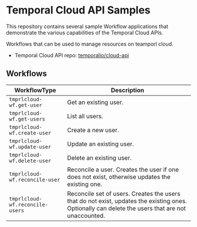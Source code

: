 # Temporal Cloud API Samples

This repository contains several sample Workflow applications that demonstrate the various capabilities of the Temporal Cloud APIs.

Workflows that can be used to manage resources on teamporl cloud.

* Temporal Cloud API repo: [temporalio/cloud-api](https://github.com/temporalio/api-cloud)

## Workflows

| WorkflowType                               | Description                                                                                                                                       |
| ------------------------------------------ | ------------------------------------------------------------------------------------------------------------------------------------------------- |
| `tmprlcloud-wf.get-user`        | Get an existing user.                                                                                                                             |
| `tmprlcloud-wf.get-users`       | List all users.                                                                                                                                   |
| `tmprlcloud-wf.create-user`     | Create a new user.                                                                                                                                |
| `tmprlcloud-wf.update-user`     | Update an existing user.                                                                                                                          |
| `tmprlcloud-wf.delete-user`     | Delete an existing user.                                                                                                                          |
| `tmprlcloud-wf.reconcile-user`  | Reconcile a user. Creates the user if one does not exist, otherwise updates the existing one.                                                     |
| `tmprlcloud-wf.reconcile-users` | Reconcile set of users. Creates the users that do not exist, updates the existing ones. Optionally can delete the users that are not unaccounted. |
